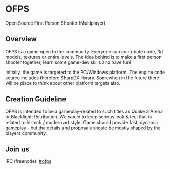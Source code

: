 # OFPS
Open Source First Person Shooter (Multiplayer)

## Overview

OFPS is a game open to the community. Everyone can contribute code, 3d models, textures or entire levels. The idea behind is to make a first person shooter together, learn some game-dev skills and have fun!

Initially, the game is targeted to the PC/Windows platform. The engine code source includes therefore SharpDX library. Somewhen in the future there will be place to think about other platform targets also.

## Creation Guideline

OFPS is intended to be a gameplay-related to such titles as Quake 3 Arena or Blacklight: Retribution. We would to keep serious look & feel that is related to hi-tech / modern art style. Game should provide fast, dynamic gameplay - but the details and proposals should be mostly shaped by the players community.

## Join us

IRC (freenode): [#ofps](http://webchat.freenode.net?channels=%23ofps)
